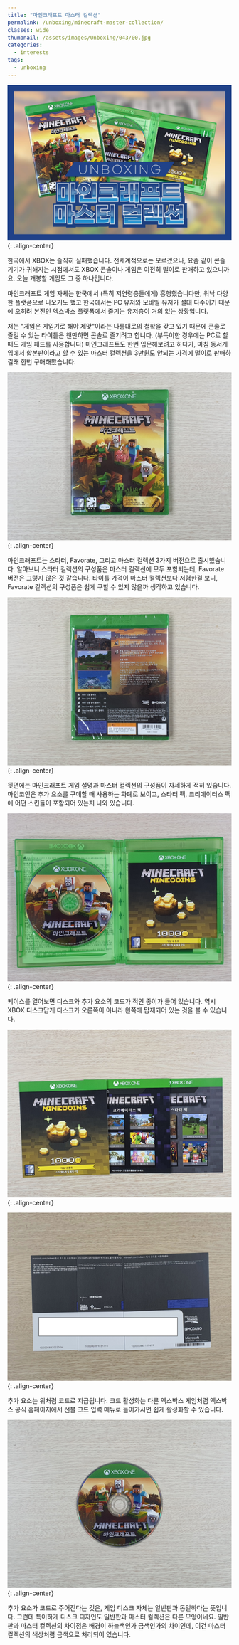 ```yaml
---
title: "마인크래프트 마스터 컬렉션"
permalink: /unboxing/minecraft-master-collection/
classes: wide
thumbnail: /assets/images/Unboxing/043/00.jpg
categories:
  - interests
tags:
  - unboxing
---
```


![](/assets/images/Unboxing/043/00.jpg){: .align-center}

한국에서 XBOX는 솔직히 실패했습니다. 전세계적으로는 모르겠으나, 요즘 같이 콘솔 기기가 귀해지는 시점에서도 XBOX 콘솔이나 게임은 여전히 떨이로 판매하고 있으니까요. 오늘 개봉할 게임도 그 중 하나입니다.

마인크래프트 게임 자체는 한국에서 (특히 저연령층들에게) 흥행했습니다만, 워낙 다양한 플랫폼으로 나오기도 했고 한국에서는 PC 유저와 모바일 유저가 절대 다수이기 때문에 오히려 본진인 엑스박스 플랫폼에서 즐기는 유저층이 거의 없는 상황입니다.

저는 "게임은 게임기로 해야 제맛"이라는 나름대로의 철학을 갖고 있기 때문에 콘솔로 즐길 수 있는 타이틀은 왠만하면 콘솔로 즐기려고 합니다. (부득이한 경우에는 PC로 할 때도 게임 패드를 사용합니다) 마인크래프트도 한번 입문해보려고 하다가, 마침 동서게임에서 합본판이라고 할 수 있는 마스터 컬렉션을 3만원도 안되는 가격에 떨이로 판매하길래 한번 구매해봤습니다.

![](/assets/images/Unboxing/043/01.jpg){: .align-center}

마인크래프트는 스타터, Favorate, 그리고 마스터 컬렉션 3가지 버전으로 출시했습니다. 알아보니 스타터 컬렉션의 구성품은 마스터 컬렉션에 모두 포함되는데, Favorate 버전은 그렇지 않은 것 같습니다. 타이틀 가격이 마스터 컬렉션보다 저렴한걸 보니, Favorate 컬렉션의 구성품은 쉽게 구할 수 있지 않을까 생각하고 있습니다.

![](/assets/images/Unboxing/043/02.jpg){: .align-center}

뒷면에는 마인크래프트 게임 설명과 마스터 컬렉션의 구성품이 자세하게 적혀 있습니다. 마인코인은 추가 요소를 구매할 때 사용하는 화폐로 보이고, 스타터 팩, 크리에이터스 팩에 어떤 스킨들이 포함되어 있는지 나와 있습니다.

![](/assets/images/Unboxing/043/03.jpg){: .align-center}

케이스를 열어보면 디스크와 추가 요소의 코드가 적인 종이가 들어 있습니다. 역시 XBOX 디스크답게 디스크가 오른쪽이 아니라 왼쪽에 탑재되어 있는 것을 볼 수 있습니다.

![](/assets/images/Unboxing/043/04.jpg){: .align-center}

![](/assets/images/Unboxing/043/05.jpg){: .align-center}

추가 요소는 위처럼 코드로 지급됩니다. 코드 활성화는 다른 엑스박스 게임처럼 엑스박스 공식 홈페이지에서 선불 코드 입력 메뉴로 들어가시면 쉽게 활성화할 수 있습니다.

![](/assets/images/Unboxing/043/06.jpg){: .align-center}

추가 요소가 코드로 주어진다는 것은, 게임 디스크 자체는 일반판과 동일하다는 뜻입니다. 그런데 특이하게 디스크 디자인도 일반판과 마스터 컬렉션은 다른 모양이네요. 일반판과 마스터 컬렉션의 차이점은 배경이 하늘색인가 금색인가의 차이인데, 이건 마스터 컬렉션의 색상처럼 금색으로 처리되어 있습니다.